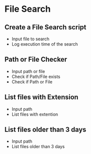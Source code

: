 # File Search

## Create a File Search script

- Input file to search
- Log execution time of the search


## Path or File Checker

- Input path or file
- Check if Path/File exists
- Check if Path or File


## List files with Extension

- Input path
- List files with extention


## List files older than 3 days

- Input path
- List files older than 3 days